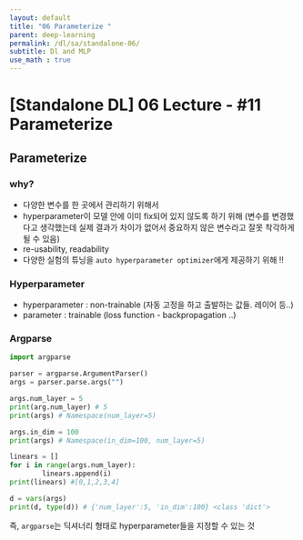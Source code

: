 ```yaml
---
layout: default
title: "06 Parameterize "
parent: deep-learning
permalink: /dl/sa/standalone-06/
subtitle: Dl and MLP 
use_math : true
---
```


# [Standalone DL] 06 Lecture - #11 Parameterize 

## Parameterize

### why?

- 다양한 변수를 한 곳에서 관리하기 위해서
- hyperparameter이 모델 안에 이미 fix되어 있지 않도록 하기 위해 (변수를 변경했다고 생각했는데 실제 결과가 차이가 없어서 중요하지 않은 변수라고 잘못 착각하게 될 수 있음)
- re-usability, readability
- 다양한 실험의 튜닝을 `auto hyperparameter optimizer`에게 제공하기 위해 !!

### Hyperparameter

- hyperparameter : non-trainable (자동 고정을 하고 출발하는 값들. 레이어 등..)
- parameter : trainable (loss function - backpropagation ..)

### Argparse

```python
import argparse 

parser = argparse.ArgumentParser()
args = parser.parse.args("")

args.num_layer = 5
print(arg.num_layer) # 5 
print(args) # Namespace(num_layer=5)

args.in_dim = 100
print(args) # Namespace(in_dim=100, num_layer=5)

linears = []
for i in range(args.num_layer):
		linears.append(i)
print(linears) #[0,1,2,3,4]

d = vars(args)
print(d, type(d)) # {'num_layer':5, 'in_dim':100} <class 'dict'>

```

즉, `argparse`는 딕셔너리 형태로 hyperparameter들을 지정할 수 있는 것

